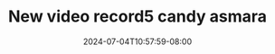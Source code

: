 --- 
title: "New video record5 candy asmara"
description: "download bokeh New video record5 candy asmara terbaru full baru"
date: 2024-07-04T10:57:59-08:00
file_code: "d6hrvkx3dlpa"
draft: false
cover: "80raycnd4eatpsgf.jpg"
tags: ["New", "video", "candy", "asmara", "bokep-indo", "bokep-viral", "bokep-ig"]
length: 664
fld_id: "1390208"
foldername: "Asmaracandy"
categories: ["Asmaracandy"]
views: 12
---